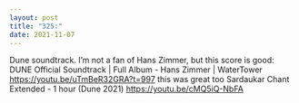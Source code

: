 ```yaml
---
layout: post
title: "325:"
date: 2021-11-07
---
```


Dune soundtrack. I’m not a fan of Hans Zimmer, but this score is good:
 DUNE Official Soundtrack | Full Album - Hans Zimmer | WaterTower
https://youtu.be/uTmBeR32GRA?t=997 this was great too
 Sardaukar Chant Extended  - 1 hour (Dune 2021)
https://youtu.be/cMQ5iQ-NbFA
